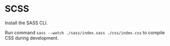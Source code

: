 # SCSS

Install the SASS CLI.

Run command `sass --watch ./sass/index.sass ./css/index.css` to compile CSS during development.